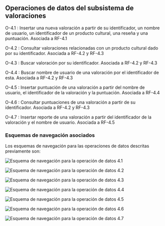 ## Operaciones de datos del subsistema de valoraciones

O-4.1
: Insertar una nueva valoración a partir de su identificador,
un nombre de usuario, un identificador de un producto cultural,
una reseña y una puntuación. Asociada a RF-4.1

O-4.2
: Consultar valoraciones relacionadas con un producto cultural
dado por su identificador. Asociada a RF-4.2 y RF-4.3

O-4.3
: Buscar valoración por su identificador. Asociada a RF-4.2 y RF-4.3

O-4.4
: Buscar nombre de usuario de una valoración por el identificador
de esta. Asociada a RF-4.2 y RF-4.3

O-4.5
: Insertar puntuación de una valoración a partir del nombre de
usuario, el identificador de la valoración y la puntuación. Asociada
a RF-4.4

O-4.6
: Consultar puntuaciones de una valoración a partir de su
identificador. Asociada a RF-4.2 y RF-4.3

O-4.7
: Insertar reporte de una valoración a partir del identificador
de la valoración y el nombre de usuario. Asociada a RF-4.5

### Esquemas de navegación asociados

Los esquemas de navegación para las operaciones de datos descritas previamente son:

![Esquema de navegación para la operación de datos 4.1](Diagramas/O4.1.png) 

![Esquema de navegación para la operación de datos 4.2](Diagramas/O4.2.png) 

![Esquema de navegación para la operación de datos 4.3](Diagramas/O4.3.png) 

![Esquema de navegación para la operación de datos 4.4](Diagramas/O4.4.png) 

![Esquema de navegación para la operación de datos 4.5](Diagramas/O4.5.png) 

![Esquema de navegación para la operación de datos 4.6](Diagramas/O4.6.png) 

![Esquema de navegación para la operación de datos 4.7](Diagramas/O4.7.png) 

